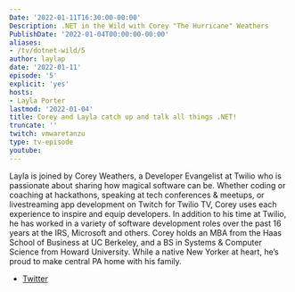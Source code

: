 ```yaml
---
Date: '2022-01-11T16:30:00-00:00'
Description: .NET in the Wild with Corey "The Hurricane" Weathers
PublishDate: '2022-01-04T00:00:00-00:00'
aliases:
- /tv/dotnet-wild/5
author: laylap
date: '2022-01-11'
episode: '5'
explicit: 'yes'
hosts:
- Layla Porter
lastmod: '2022-01-04'
title: Corey and Layla catch up and talk all things .NET!
truncate: ''
twitch: vmwaretanzu
type: tv-episode
youtube: 
---
```


Layla is joined by Corey Weathers, a Developer Evangelist at Twilio who is passionate about sharing how magical 
software can be. Whether coding or coaching at hackathons, speaking at tech conferences & 
meetups, or livestreaming app development on Twitch for Twilio TV, Corey uses each 
experience to inspire and equip developers. In addition to his time at Twilio, he has worked in a 
variety of software development roles over the past 16 years at the IRS, Microsoft and others. 
Corey holds an MBA from the Haas School of Business at UC Berkeley, and a BS in Systems & 
Computer Science from Howard University. While a native New Yorker at heart, he’s proud to 
make central PA home with his family.

- [Twitter](https://twitter.com/coreylweathers)